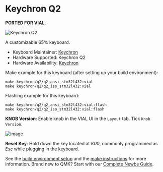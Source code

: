 # Keychron Q2

**PORTED FOR VIAL.**

![Keychron Q2](https://cdn.shopify.com/s/files/1/0059/0630/1017/t/5/assets/keychron-q2-65-custom-mechanical-keyboard-1640601375561.jpg?v=1640601380)

A customizable 65% keyboard.

* Keyboard Maintainer: [Keychron](https://github.com/keychron)
* Hardware Supported: Keychron Q2
* Hardware Availability: [Keychron](https://www.keychron.com)

Make example for this keyboard (after setting up your build environment):

    make keychron/q2/q2_ansi_stm32l432:vial
    make keychron/q2/q2_iso_stm32l432:vial

Flashing example for this keyboard:

    make keychron/q2/q2_ansi_stm32l432:vial:flash
    make keychron/q2/q2_iso_stm32l432:vial:flash

**KNOB Version**: Enable knob in the VIAL UI in the `Layout` tab. Tick `Knob Version`. 

![image](https://user-images.githubusercontent.com/23428162/183404102-b7fb661b-f8fb-4010-9ae8-99e2e5216dac.png)

**Reset Key**: Hold down the key located at *K00*, commonly programmed as *Esc* while plugging in the keyboard.

See the [build environment setup](https://docs.qmk.fm/#/getting_started_build_tools) and the [make instructions](https://docs.qmk.fm/#/getting_started_make_guide) for more information. Brand new to QMK? Start with our [Complete Newbs Guide](https://docs.qmk.fm/#/newbs).
